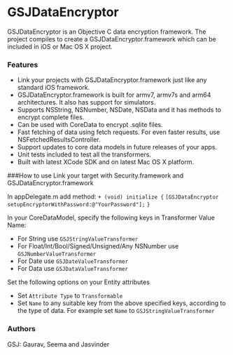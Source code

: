 # GSJDataEncryptor
GSJDataEncryptor is an Objective C data encryption framework. The project compiles to create a GSJDataEncryptor.framework which can be included in iOS or Mac OS X project.

### Features
- Link your projects with GSJDataEncryptor.framework just like any standard iOS framework.
- GSJDataEncryptor.framework is built for armv7, armv7s and arm64 architectures. It also has support for simulators.
- Supports NSString, NSNumber, NSDate, NSData and it has methods to encrypt complete files.
- Can be used with CoreData to encrypt .sqlite files.
- Fast fetching of data using fetch requests. For even faster results, use NSFetchedResultsController.
- Support updates to core data models in future releases of your apps.
- Unit tests included to test all the transformers. 
- Built with latest XCode SDK and on latest Mac OS X platform.

###How to use
Link your target with Security.framework and GSJDataEncryptor.framework

In appDelegate.m add method:
    `+ (void) initialize {`
        `[GSJDataEncryptor setupEncryptorWithPassword:@"YourPassword"];`
    `}`

In your CoreDataModel, specify the following keys in Transformer Value Name:
- For String use `GSJStringValueTransformer`
- For Float/Int/Bool/Signed/Unsigned/Any NSNumber use `GSJNumberValueTransformer`
- For Date use `GSJDateValueTransformer`
- For Data use `GSJDataValueTransformer`

Set the following options on your Entity attributes
- Set `Attribute Type` to `Transformable`
- Set `Name` to any suitable key from the above specified keys, according to the type of data. 
For example set `Name` to `GSJStringValueTransformer`
 
### Authors
GSJ: Gaurav, Seema and Jasvinder
